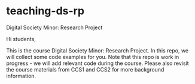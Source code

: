 # teaching-ds-rp
Digital Society Minor: Research Project

Hi students,

This is the course Digital Society Minor: Research Project. In this repo, we will collect some code examples for you. Note that this repo is work in progress - we will add relevant code during the course. Please also revisit the course materials from CCS1 and CCS2 for more background information.
